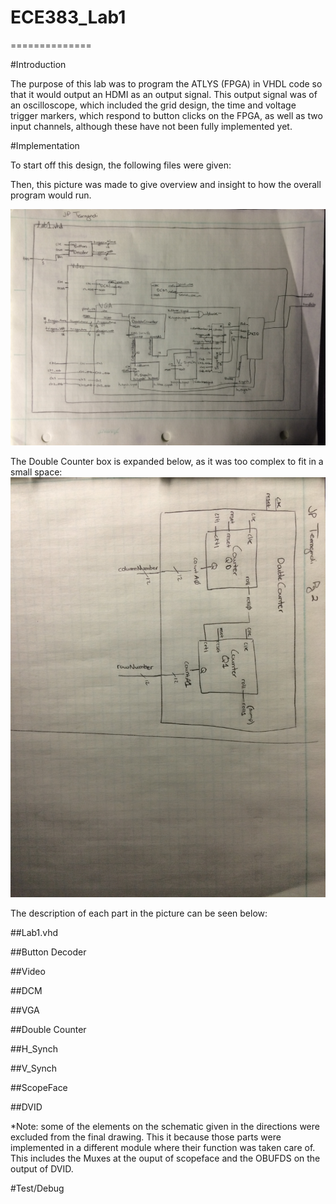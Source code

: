 # ECE383_Lab1
==============


#Introduction

The purpose of this lab was to program the ATLYS (FPGA) in VHDL code so that it would output an HDMI as an output signal.  This output signal was of an oscilloscope, which included the grid design, the time and voltage trigger markers, which respond to button clicks on the FPGA, as well as two input channels, although these have not been fully implemented yet.  

#Implementation

To start off this design, the following files were given: 


Then, this picture was made to give overview and insight to how the overall program would run.  

![alt tag](https://raw.githubusercontent.com/JohnTerragnoli/ECE383_Lab01/master/pictures/Total%20Schematic.JPG "total schematic")

The Double Counter box is expanded below, as it was too complex to fit in a small space: 
![alt tag](https://raw.githubusercontent.com/JohnTerragnoli/ECE383_Lab01/master/pictures/DoubleCounterSchematic.JPG "double counter schematic")

The description of each part in the picture can be seen below: 

##Lab1.vhd

##Button Decoder

##Video

##DCM

##VGA

##Double Counter

##H_Synch

##V_Synch

##ScopeFace

##DVID

*Note: some of the elements on the schematic given in the directions were excluded from the final drawing.  This it because those parts were implemented in a different module where their function was taken care of.  This includes the Muxes at the ouput of scopeface and the OBUFDS on the output of DVID.   

#Test/Debug
